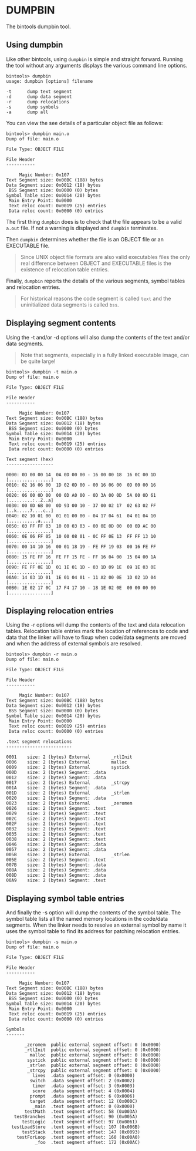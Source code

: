 # DUMPBIN

The bintools dumpbin tool.

## Using dumpbin

Like other bintools, using `dumpbin` is simple and straight forward. Running
the tool without any arguments displays the various command line options.

```
bintools> dumpbin
usage: dumpbin [options] filename

-t      dump text segment
-d      dump data segment
-r      dump relocations
-s      dump symbols
-a      dump all
```

You can view the see details of a particular object file as follows:

```
bintools> dumpbin main.o
Dump of file: main.o

File Type: OBJECT FILE

File Header
-----------

     Magic Number: 0x107
Text Segment size: 0x00BC (188) bytes
Data Segment size: 0x0012 (18) bytes
 BSS Segment size: 0x0000 (0) bytes
Symbol Table size: 0x0014 (20) bytes
 Main Entry Point: 0x0000
 Text reloc count: 0x0019 (25) entries
 Data reloc count: 0x0000 (0) entries
 ```

The first thing `dumpbin` does is to check that the file appears to be a valid
`a.out` file. If not a warning is displayed and `dumpbin` terminates.

Then `dumpbin` determines whether the file is an OBJECT file or
an EXECUTABLE file. 

> Since UNIX object file formats are also valid executables files the only
> real difference between OBJECT and EXECUTABLE files is the existence of 
> relocation table entries.

Finally, `dumpbin` reports the details of the various segments, symbol tables 
and relocation entries. 

> For historical reasons the code segment is called 
> `text` and the uninitialized data segments is called `bss`.

## Displaying segment contents

Using the -t and/or -d options will also dump the contents of the text and/or
data segments.

> Note that segments, especially in a fully linked executable image, can be 
> quite large!

```
bintools> dumpbin -t main.o
Dump of file: main.o

File Type: OBJECT FILE

File Header
-----------

     Magic Number: 0x107
Text Segment size: 0x00BC (188) bytes
Data Segment size: 0x0012 (18) bytes
 BSS Segment size: 0x0000 (0) bytes
Symbol Table size: 0x0014 (20) bytes
 Main Entry Point: 0x0000
 Text reloc count: 0x0019 (25) entries
 Data reloc count: 0x0000 (0) entries

Text segment (hex)
------------------

0000: 0D 00 00 14  0A 0D 00 00 - 16 00 00 18  16 0C 00 1D [................]
0010: 02 16 06 00  1D 02 0D 00 - 00 16 06 00  0D 00 00 16 [................]
0020: 06 00 0D 00  00 0D A0 00 - 0D 3A 00 0D  5A 00 0D 61 [.........:..Z..a]
0030: 00 0D 6B 00  0D 93 00 10 - 37 00 02 17  02 63 02 FF [..k.....7....c..]
0040: 02 10 01 00  01 01 00 00 - 04 17 04 61  04 01 04 10 [...........a....]
0050: 03 FF FF 03  10 00 03 03 - 00 0E 0D 00  00 0D AC 00 [................]
0060: 0E 06 FF 05  10 00 08 01 - 0C FF 0E 13  FF FF 13 10 [................]
0070: 00 14 10 16  00 01 18 19 - FE FF 19 03  00 16 FE FF [................]
0080: 15 FE FF 16  FE FF 15 FE - FF 16 04 00  15 04 00 1A [................]
0090: FE FF 0E 1D  01 1E 01 1D - 03 1D 09 1E  09 1E 03 0E [................]
00A0: 14 03 1D 01  1E 01 04 01 - 11 A2 00 0E  1D 02 1D 04 [................]
00B0: 1E 02 17 0C  17 F4 17 10 - 18 1E 02 0E  00 00 00 00 [................]

```

## Displaying relocation entries

Using the -r options will dump the contents of the text and data relocation
tables. Relocation table entries mark the location of references to code and
data that the linker will have to fixup when code/data segments are moved and
when the address of external symbols are resolved.

```
bintools> dumpbin -r main.o
Dump of file: main.o

File Type: OBJECT FILE

File Header
-----------

     Magic Number: 0x107
Text Segment size: 0x00BC (188) bytes
Data Segment size: 0x0012 (18) bytes
 BSS Segment size: 0x0000 (0) bytes
Symbol Table size: 0x0014 (20) bytes
 Main Entry Point: 0x0000
 Text reloc count: 0x0019 (25) entries
 Data reloc count: 0x0000 (0) entries

.text segment relocations
-------------------------

0001    size: 2 (bytes) External        _rtlInit
0006    size: 2 (bytes) External        malloc
0009    size: 2 (bytes) External        systick
000D    size: 2 (bytes) Segment: .data
0012    size: 2 (bytes) Segment: .data
0017    size: 2 (bytes) External        _strcpy
001A    size: 2 (bytes) Segment: .data
001D    size: 2 (bytes) External        _strlen
0020    size: 2 (bytes) Segment: .data
0023    size: 2 (bytes) External        _zeromem
0026    size: 2 (bytes) Segment: .text
0029    size: 2 (bytes) Segment: .text
002C    size: 2 (bytes) Segment: .text
002F    size: 2 (bytes) Segment: .text
0032    size: 2 (bytes) Segment: .text
0035    size: 2 (bytes) Segment: .text
0038    size: 2 (bytes) Segment: .text
0046    size: 2 (bytes) Segment: .data
0057    size: 2 (bytes) Segment: .data
005B    size: 2 (bytes) External        _strlen
005E    size: 2 (bytes) Segment: .text
007B    size: 2 (bytes) Segment: .data
008A    size: 2 (bytes) Segment: .data
008D    size: 2 (bytes) Segment: .data
00A9    size: 2 (bytes) Segment: .text
```

## Displaying symbol table entries

And finally the -s option will dump the contents of the symbol table. The 
symbol table lists all the named memory locations in the code/data segments.
When the linker needs to resolve an external symbol by name it uses the
symbol table to find its address for patching relocation entries.

```
bintools> dumpbin -s main.o
Dump of file: main.o

File Type: OBJECT FILE

File Header
-----------

     Magic Number: 0x107
Text Segment size: 0x00BC (188) bytes
Data Segment size: 0x0012 (18) bytes
 BSS Segment size: 0x0000 (0) bytes
Symbol Table size: 0x0014 (20) bytes
 Main Entry Point: 0x0000
 Text reloc count: 0x0019 (25) entries
 Data reloc count: 0x0000 (0) entries

Symbols
-------

       _zeromem  public external segment offset: 0 (0x0000)
       _rtlInit  public external segment offset: 0 (0x0000)
         malloc  public external segment offset: 0 (0x0000)
        systick  public external segment offset: 0 (0x0000)
        _strlen  public external segment offset: 0 (0x0000)
        _strcpy  public external segment offset: 0 (0x0000)
          lives  .data segment offset: 0 (0x0000)
         switch  .data segment offset: 2 (0x0002)
          timer  .data segment offset: 3 (0x0003)
          score  .data segment offset: 4 (0x0004)
         prompt  .data segment offset: 6 (0x0006)
         target  .data segment offset: 12 (0x000C)
          _main  .text segment offset: 0 (0x0000)
       testMath  .text segment offset: 58 (0x003A)
   testBranches  .text segment offset: 90 (0x005A)
      testLogic  .text segment offset: 97 (0x0061)
  testLoadStore  .text segment offset: 107 (0x006B)
      testStack  .text segment offset: 147 (0x0093)
    testForLoop  .text segment offset: 160 (0x00A0)
           _foo  .text segment offset: 172 (0x00AC)
```